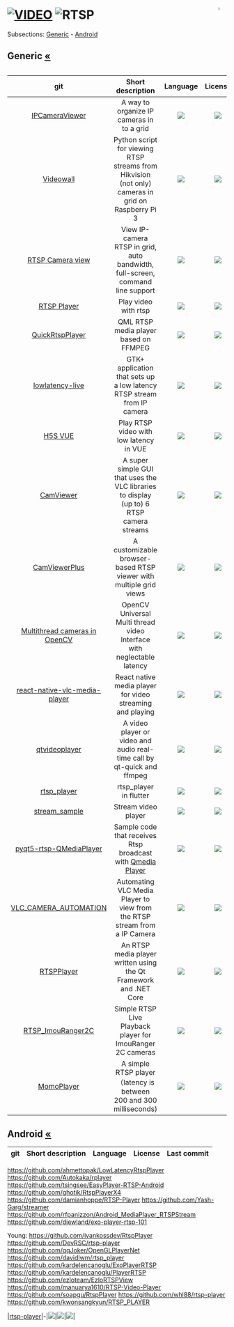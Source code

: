 # [![VIDEO](https://flat.badgen.net/badge/HyMPS/VIDEO/green?scale=1.8)](https://github.com/forart/HyMPS#-2 "VIDEO resources") ![RTSP](https://flat.badgen.net/badge/HyMPS/RTSP/blue?scale=1.8&label=) <img align="right" alt="WIP" src="https://user-images.githubusercontent.com/171307/210726270-adc28ba9-dada-42cf-b53e-b01d03e3dca7.png" width="4%" />
Subsections: [Generic](#generic-) - [Android](#Android-)

## Generic [«](RTSP.md#--)
|git|Short description|Language|License|Last commit|
|:-:|:-:|:-:|:-:|:-:|
|[IPCameraViewer](https://github.com/Mawkey/IPCameraViewer#readme)|A way to organize IP cameras in to a grid|[![](https://img.shields.io/github/languages/top/Mawkey/IPCameraViewer?color=pink&style=flat-square)](https://github.com/Mawkey/IPCameraViewer/graphs/contributors)|[![](https://flat.badgen.net/github/license/Mawkey/IPCameraViewer?label=)](https://github.com/Mawkey/IPCameraViewer/blob/master/LICENSE)|[![](https://flat.badgen.net/github/last-commit/Mawkey/IPCameraViewer?label=)](https://github.com/Mawkey/IPCameraViewer/graphs/code-frequency)|
|[Videowall](https://github.com/yuriizubkov/videowall#readme)|Python script for viewing RTSP streams from Hikvision (not only) cameras in grid on Raspberry Pi 3|[![](https://img.shields.io/github/languages/top/yuriizubkov/videowall?color=pink&style=flat-square)](https://github.com/yuriizubkov/videowall/graphs/contributors)|[![](https://flat.badgen.net/github/license/yuriizubkov/videowall?label=)](https://github.com/yuriizubkov/videowall/blob/master/LICENSE)|[![](https://flat.badgen.net/github/last-commit/yuriizubkov/videowall?label=)](https://github.com/yuriizubkov/videowall/graphs/code-frequency)|
|[RTSP Camera view](https://github.com/grigory-lobkov/rtsp-camera-view#readme)|View IP-camera RTSP in grid, auto bandwidth, full-screen, command line support|[![](https://img.shields.io/github/languages/top/grigory-lobkov/rtsp-camera-view?color=pink&style=flat-square)](https://github.com/grigory-lobkov/rtsp-camera-view/graphs/contributors)|[![](https://flat.badgen.net/github/license/grigory-lobkov/rtsp-camera-view?label=)](https://github.com/grigory-lobkov/rtsp-camera-view/blob/master/LICENSE)|[![](https://flat.badgen.net/github/last-commit/grigory-lobkov/rtsp-camera-view?label=)](https://github.com/grigory-lobkov/rtsp-camera-view/graphs/code-frequency)|
|[RTSP Player](https://github.com/aidenkoog/rtsp-player-sample#readme)|Play video with rtsp|[![](https://img.shields.io/github/languages/top/aidenkoog/rtsp-player-sample?color=pink&style=flat-square)](https://github.com/aidenkoog/rtsp-player-sample/graphs/contributors)|[![](https://flat.badgen.net/github/license/aidenkoog/rtsp-player-sample?label=)](https://github.com/aidenkoog/rtsp-player-sample/blob/master/LICENSE)|[![](https://flat.badgen.net/github/last-commit/aidenkoog/rtsp-player-sample?label=)](https://github.com/aidenkoog/rtsp-player-sample/graphs/code-frequency)|
|[QuickRtspPlayer](https://github.com/bru74lw1z4rd/QuickRtspPlayer#readme)|QML RTSP media player based on FFMPEG|[![](https://img.shields.io/github/languages/top/bru74lw1z4rd/QuickRtspPlayer?color=pink&style=flat-square)](https://github.com/bru74lw1z4rd/QuickRtspPlayer/graphs/contributors)|[![](https://flat.badgen.net/github/license/bru74lw1z4rd/QuickRtspPlayer?label=)](https://github.com/bru74lw1z4rd/QuickRtspPlayer/blob/master/LICENSE)|[![](https://flat.badgen.net/github/last-commit/bru74lw1z4rd/QuickRtspPlayer?label=)](https://github.com/bru74lw1z4rd/QuickRtspPlayer/graphs/code-frequency)|
|[lowlatency-live](https://github.com/janssen70/lowlatency-live#readme)|GTK+ application that sets up a low latency RTSP stream from IP camera|[![](https://img.shields.io/github/languages/top/janssen70/lowlatency-live?color=pink&style=flat-square)](https://github.com/janssen70/lowlatency-live/graphs/contributors)|[![](https://flat.badgen.net/github/license/janssen70/lowlatency-live?label=)](https://github.com/janssen70/lowlatency-live/blob/master/LICENSE)|[![](https://flat.badgen.net/github/last-commit/janssen70/lowlatency-live?label=)](https://github.com/janssen70/lowlatency-live/graphs/code-frequency)|
|[H5S VUE](https://github.com/linkingvision/h5svue#readme)|Play RTSP video with low latency in VUE|[![](https://img.shields.io/github/languages/top/linkingvision/h5svue?color=pink&style=flat-square)](https://github.com/linkingvision/h5svue/graphs/contributors)|[![](https://flat.badgen.net/github/license/linkingvision/h5svue?label=)](https://github.com/linkingvision/h5svue/blob/master/LICENSE)|[![](https://flat.badgen.net/github/last-commit/linkingvision/h5svue?label=)](https://github.com/linkingvision/h5svue/graphs/code-frequency)|
|[CamViewer](https://github.com/f26/CamViewer#readme)|A super simple GUI that uses the VLC libraries to display (up to) 6 RTSP camera streams|[![](https://img.shields.io/github/languages/top/f26/CamViewer?color=pink&style=flat-square)](https://github.com/f26/CamViewer/graphs/contributors)|[![](https://flat.badgen.net/github/license/f26/CamViewer?label=)](https://github.com/f26/CamViewer/blob/master/LICENSE)|[![](https://flat.badgen.net/github/last-commit/f26/CamViewer?label=)](https://github.com/f26/CamViewer/graphs/code-frequency)|
|[CamViewerPlus](https://github.com/Fanman03/CamViewerPlus#readme)|A customizable browser-based RTSP viewer with multiple grid views|[![](https://img.shields.io/github/languages/top/Fanman03/CamViewerPlus?color=pink&style=flat-square)](https://github.com/Fanman03/CamViewerPlus/graphs/contributors)|[![](https://flat.badgen.net/github/license/Fanman03/CamViewerPlus?label=)](https://github.com/Fanman03/CamViewerPlus/blob/master/LICENSE)|[![](https://flat.badgen.net/github/last-commit/Fanman03/CamViewerPlus?label=)](https://github.com/Fanman03/CamViewerPlus/graphs/code-frequency)|
|[Multithread cameras in OpenCV](https://github.com/Qengineering/Multithread-Camera-OpenCV#readme)|OpenCV Universal Multi thread video Interface with neglectable latency|[![](https://img.shields.io/github/languages/top/Qengineering/Multithread-Camera-OpenCV?color=pink&style=flat-square)](https://github.com/Qengineering/Multithread-Camera-OpenCV/graphs/contributors)|[![](https://flat.badgen.net/github/license/Qengineering/Multithread-Camera-OpenCV?label=)](https://github.com/Qengineering/Multithread-Camera-OpenCV/blob/master/LICENSE)|[![](https://flat.badgen.net/github/last-commit/Qengineering/Multithread-Camera-OpenCV?label=)](https://github.com/Qengineering/Multithread-Camera-OpenCV/graphs/code-frequency)|
|[react-native-vlc-media-player](https://github.com/razorRun/react-native-vlc-media-player#readme)|React native media player for video streaming and playing|[![](https://img.shields.io/github/languages/top/razorRun/react-native-vlc-media-player?color=pink&style=flat-square)](https://github.com/razorRun/react-native-vlc-media-player/graphs/contributors)|[![](https://flat.badgen.net/github/license/razorRun/react-native-vlc-media-player?label=)](https://github.com/razorRun/react-native-vlc-media-player/blob/master/LICENSE)|[![](https://flat.badgen.net/github/last-commit/razorRun/react-native-vlc-media-player?label=)](https://github.com/razorRun/react-native-vlc-media-player/graphs/code-frequency)|
|[qtvideoplayer](https://github.com/76technician/qtvideoplayer#readme)|A video player or video and audio real-time call by qt-quick and ffmpeg|[![](https://img.shields.io/github/languages/top/76technician/qtvideoplayer?color=pink&style=flat-square)](https://github.com/76technician/qtvideoplayer/graphs/contributors)|[![](https://flat.badgen.net/github/license/76technician/qtvideoplayer?label=)](https://github.com/76technician/qtvideoplayer/blob/master/LICENSE)|[![](https://flat.badgen.net/github/last-commit/76technician/qtvideoplayer?label=)](https://github.com/76technician/qtvideoplayer/graphs/code-frequency)|
|[rtsp_player](https://github.com/whosjorge23/rtsp_player#readme)|rtsp_player in flutter|[![](https://img.shields.io/github/languages/top/whosjorge23/rtsp_player?color=pink&style=flat-square)](https://github.com/whosjorge23/rtsp_player/graphs/contributors)|[![](https://flat.badgen.net/github/license/whosjorge23/rtsp_player?label=)](https://github.com/whosjorge23/rtsp_player/blob/master/LICENSE)|[![](https://flat.badgen.net/github/last-commit/whosjorge23/rtsp_player?label=)](https://github.com/whosjorge23/rtsp_player/graphs/code-frequency)|
|[stream_sample](https://github.com/pushkar45756/rtsp_stream_sample#readme)|Stream video player|[![](https://img.shields.io/github/languages/top/pushkar45756/rtsp_stream_sample?color=pink&style=flat-square)](https://github.com/pushkar45756/rtsp_stream_sample/graphs/contributors)|[![](https://flat.badgen.net/github/license/pushkar45756/rtsp_stream_sample?label=)](https://github.com/pushkar45756/rtsp_stream_sample/blob/master/LICENSE)|[![](https://flat.badgen.net/github/last-commit/pushkar45756/rtsp_stream_sample?label=)](https://github.com/pushkar45756/rtsp_stream_sample/graphs/code-frequency)|
|[pyqt5-rtsp-QMediaPlayer](https://github.com/laskaris/pyqt5-rtsp-QMediaPlayer#readme)|Sample code that receives Rtsp broadcast with [Qmedia Player](https://doc.qt.io/qt-6/qmediaplayer.html)|[![](https://img.shields.io/github/languages/top/laskaris/pyqt5-rtsp-QMediaPlayer?color=pink&style=flat-square)](https://github.com/laskaris/pyqt5-rtsp-QMediaPlayer/graphs/contributors)|[![](https://flat.badgen.net/github/license/laskaris/pyqt5-rtsp-QMediaPlayer?label=)](https://github.com/laskaris/pyqt5-rtsp-QMediaPlayer/blob/master/LICENSE)|[![](https://flat.badgen.net/github/last-commit/laskaris/pyqt5-rtsp-QMediaPlayer?label=)](https://github.com/laskaris/pyqt5-rtsp-QMediaPlayer/graphs/code-frequency)|
|[VLC_CAMERA_AUTOMATION](https://github.com/amaanabbasi/VLC_CAMERA_AUTOMATION#readme)|Automating VLC Media Player to view from the RTSP stream from a IP Camera |[![](https://img.shields.io/github/languages/top/amaanabbasi/VLC_CAMERA_AUTOMATION?color=pink&style=flat-square)](https://github.com/amaanabbasi/VLC_CAMERA_AUTOMATION/graphs/contributors)|[![](https://flat.badgen.net/github/license/amaanabbasi/VLC_CAMERA_AUTOMATION?label=)](https://github.com/amaanabbasi/VLC_CAMERA_AUTOMATION/blob/master/LICENSE)|[![](https://flat.badgen.net/github/last-commit/amaanabbasi/VLC_CAMERA_AUTOMATION?label=)](https://github.com/amaanabbasi/VLC_CAMERA_AUTOMATION/graphs/code-frequency)|
|[RTSPPlayer](https://github.com/Grandbrain/RTSPPlayer#readme)|An RTSP media player written using the Qt Framework and .NET Core|[![](https://img.shields.io/github/languages/top/Grandbrain/RTSPPlayer?color=pink&style=flat-square)](https://github.com/Grandbrain/RTSPPlayer/graphs/contributors)|[![](https://flat.badgen.net/github/license/Grandbrain/RTSPPlayer?label=)](https://github.com/Grandbrain/RTSPPlayer/blob/master/LICENSE)|[![](https://flat.badgen.net/github/last-commit/Grandbrain/RTSPPlayer?label=)](https://github.com/Grandbrain/RTSPPlayer/graphs/code-frequency)|
|[RTSP_ImouRanger2C](https://github.com/Sehyn/RTSP_ImouRanger2C#readme)|Simple RTSP Live Playback player for ImouRanger 2C cameras|[![](https://img.shields.io/github/languages/top/Sehyn/RTSP_ImouRanger2C?color=pink&style=flat-square)](https://github.com/Sehyn/RTSP_ImouRanger2C/graphs/contributors)|[![](https://flat.badgen.net/github/license/Sehyn/RTSP_ImouRanger2C?label=)](https://github.com/Sehyn/RTSP_ImouRanger2C/blob/master/LICENSE)|[![](https://flat.badgen.net/github/last-commit/Sehyn/RTSP_ImouRanger2C?label=)](https://github.com/Sehyn/RTSP_ImouRanger2C/graphs/code-frequency)|
|[MomoPlayer](https://github.com/onlyet/MomoPlayer#readme)|A simple RTSP player（latency is between 200 and 300 milliseconds)|[![](https://img.shields.io/github/languages/top/onlyet/MomoPlayer?color=pink&style=flat-square)](https://github.com/onlyet/MomoPlayer/graphs/contributors)|[![](https://flat.badgen.net/github/license/onlyet/MomoPlayer?label=)](https://github.com/onlyet/MomoPlayer/blob/master/LICENSE)|[![](https://flat.badgen.net/github/last-commit/onlyet/MomoPlayer?label=)](https://github.com/onlyet/MomoPlayer/graphs/code-frequency)|

## Android [«](RTSP.md#--)
|git|Short description|Language|License|Last commit|
|:-:|:-:|:-:|:-:|:-:|
https://github.com/ahmettopak/LowLatencyRtspPlayer
https://github.com/Autokaka/rplayer
https://github.com/tsingsee/EasyPlayer-RTSP-Android
https://github.com/ghotik/RtspPlayerX4
https://github.com/damianhoppe/RTSP-Player
https://github.com/Yash-Garg/streamer
https://github.com/rfpanizzon/Android_MediaPlayer_RTSPStream
https://github.com/diewland/exo-player-rtsp-101















Young:
https://github.com/ivankossdev/RtspPlayer
https://github.com/DevRSC/rtsp-player
https://github.com/qqJoker/OpenGLPlayerNet
https://github.com/davidlwm/rtsp_player
https://github.com/kardelencanoglu/ExoPlayerRTSP
https://github.com/kardelencanoglu/PlayerRTSP
https://github.com/ezloteam/EzloRTSPView
https://github.com/manuarya1610/RTSP-Video-Player
https://github.com/soapgu/RtspPlayer
https://github.com/whl88/rtsp-player
https://github.com/kwonsangkyun/RTSP_PLAYER





|[rtsp-player](https://github.com/DevRSC/rtsp-player#readme)|-|[![](https://img.shields.io/github/languages/top/DevRSC/rtsp-player?color=pink&style=flat-square)](https://github.com/DevRSC/rtsp-player/graphs/contributors)|[![](https://flat.badgen.net/github/license/DevRSC/rtsp-player?label=)](https://github.com/DevRSC/rtsp-player/blob/master/LICENSE)|[![](https://flat.badgen.net/github/last-commit/DevRSC/rtsp-player?label=)](https://github.com/DevRSC/rtsp-player/graphs/code-frequency)|
